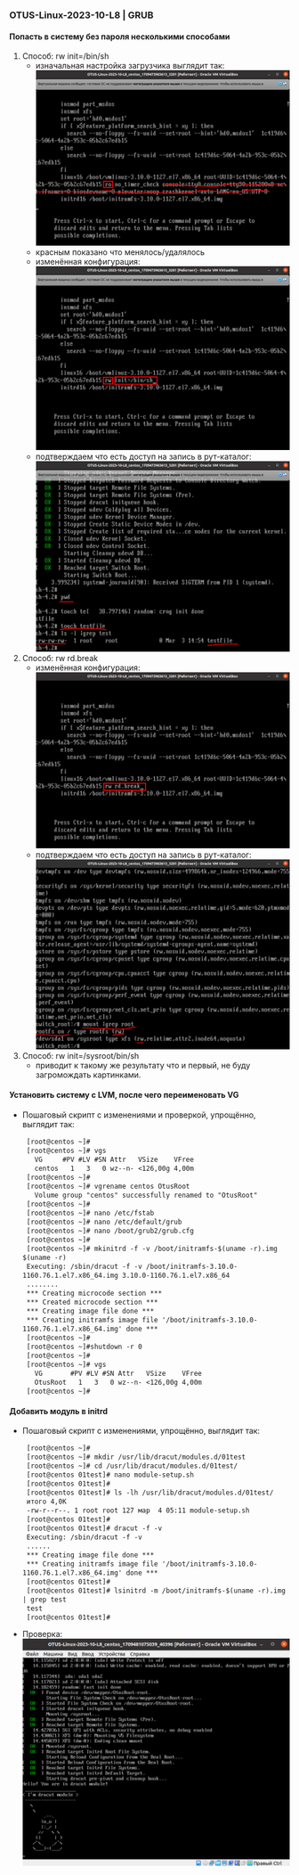 ### OTUS-Linux-2023-10-L8 | GRUB

#### Попасть в систему без пароля несколькими способами

1. Способ: rw init=/bin/sh
	- изначальная настройка загрузчика выглядит так:
	![Начальная настройка](boot_settings.png)
	- красным показано что менялось/удалялось
	- изменённая конфигурация:
	![Изменённая настройка](boot_init_1.png)
	- подтверждаем что есть доступ на запись в рут-каталог:
	![Подтверждаем доступ](boot_init_2.png)
2. Способ: rw rd.break
	- изменённая конфигурация:
	![Изменённая настройка](boot_rd.break_1.png)
	- подтверждаем что есть доступ на запись в рут-каталог:
	![Подтверждаем доступ](boot_rd.break_2.png)
3. Способ: rw init=/sysroot/bin/sh
	- приводит к такому же результату что и первый, не буду загромождать картинками.  

#### Установить систему с LVM, после чего переименовать VG</br>
 - Пошаговый скрипт с изменениями и проверкой, упрощённо, выглядит так:</br>

		[root@centos ~]# 
		[root@centos ~]# vgs
		  VG     #PV #LV #SN Attr   VSize    VFree
		  centos   1   3   0 wz--n- <126,00g 4,00m
		[root@centos ~]# 
		[root@centos ~]# vgrename centos OtusRoot
		  Volume group "centos" successfully renamed to "OtusRoot"
		[root@centos ~]#
		[root@centos ~]# nano /etc/fstab 
		[root@centos ~]# nano /etc/default/grub 
		[root@centos ~]# nano /boot/grub2/grub.cfg 
		[root@centos ~]# 
		[root@centos ~]# mkinitrd -f -v /boot/initramfs-$(uname -r).img $(uname -r)
		Executing: /sbin/dracut -f -v /boot/initramfs-3.10.0-1160.76.1.el7.x86_64.img 3.10.0-1160.76.1.el7.x86_64
		........
		*** Creating microcode section ***
		*** Created microcode section ***
		*** Creating image file done ***
		*** Creating initramfs image file '/boot/initramfs-3.10.0-1160.76.1.el7.x86_64.img' done ***
		[root@centos ~]#
		[root@centos ~]#shutdown -r 0
		[root@centos ~]# 
		[root@centos ~]# vgs
		  VG       #PV #LV #SN Attr   VSize    VFree
		  OtusRoot   1   3   0 wz--n- <126,00g 4,00m
		[root@centos ~]#


#### Добавить модуль в initrd</br>
 - Пошаговый скрипт с изменениями, упрощённо, выглядит так:</br>

		[root@centos ~]#
		[root@centos ~]# mkdir /usr/lib/dracut/modules.d/01test
		[root@centos ~]# cd /usr/lib/dracut/modules.d/01test/
		[root@centos 01test]# nano module-setup.sh
		[root@centos 01test]#
		[root@centos 01test]# ls -lh /usr/lib/dracut/modules.d/01test/
		итого 4,0K
		-rw-r--r--. 1 root root 127 мар  4 05:11 module-setup.sh
		[root@centos 01test]# 
		[root@centos 01test]# dracut -f -v
		Executing: /sbin/dracut -f -v
		......
		*** Creating image file done ***
		*** Creating initramfs image file '/boot/initramfs-3.10.0-1160.76.1.el7.x86_64.img' done ***
		[root@centos 01test]# 
		[root@centos 01test]# lsinitrd -m /boot/initramfs-$(uname -r).img | grep test
		test
		[root@centos 01test]#

 - Проверка:</br>
 ![Появление пингвина](penguin.png)</br>





